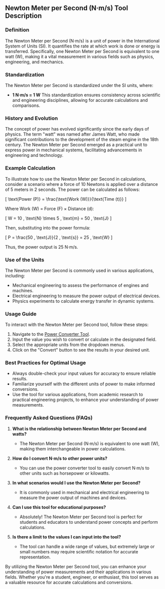 ## Newton Meter per Second (N·m/s) Tool Description

### Definition
The Newton Meter per Second (N·m/s) is a unit of power in the International System of Units (SI). It quantifies the rate at which work is done or energy is transferred. Specifically, one Newton Meter per Second is equivalent to one watt (W), making it a vital measurement in various fields such as physics, engineering, and mechanics.

### Standardization
The Newton Meter per Second is standardized under the SI units, where:
- **1 N·m/s = 1 W**
This standardization ensures consistency across scientific and engineering disciplines, allowing for accurate calculations and comparisons.

### History and Evolution
The concept of power has evolved significantly since the early days of physics. The term "watt" was named after James Watt, who made significant contributions to the development of the steam engine in the 18th century. The Newton Meter per Second emerged as a practical unit to express power in mechanical systems, facilitating advancements in engineering and technology.

### Example Calculation
To illustrate how to use the Newton Meter per Second in calculations, consider a scenario where a force of 10 Newtons is applied over a distance of 5 meters in 2 seconds. The power can be calculated as follows:

\[ \text{Power (P)} = \frac{\text{Work (W)}}{\text{Time (t)}} \]

Where Work (W) = Force (F) × Distance (d):

\[ W = 10 \, \text{N} \times 5 \, \text{m} = 50 \, \text{J} \]

Then, substituting into the power formula:

\[ P = \frac{50 \, \text{J}}{2 \, \text{s}} = 25 \, \text{W} \]

Thus, the power output is 25 N·m/s.

### Use of the Units
The Newton Meter per Second is commonly used in various applications, including:
- Mechanical engineering to assess the performance of engines and machines.
- Electrical engineering to measure the power output of electrical devices.
- Physics experiments to calculate energy transfer in dynamic systems.

### Usage Guide
To interact with the Newton Meter per Second tool, follow these steps:
1. Navigate to the [Power Converter Tool](https://www.inayam.co/unit-converter/power).
2. Input the value you wish to convert or calculate in the designated field.
3. Select the appropriate units from the dropdown menus.
4. Click on the "Convert" button to see the results in your desired unit.

### Best Practices for Optimal Usage
- Always double-check your input values for accuracy to ensure reliable results.
- Familiarize yourself with the different units of power to make informed conversions.
- Use the tool for various applications, from academic research to practical engineering projects, to enhance your understanding of power measurements.

### Frequently Asked Questions (FAQs)

1. **What is the relationship between Newton Meter per Second and watts?**
   - The Newton Meter per Second (N·m/s) is equivalent to one watt (W), making them interchangeable in power calculations.

2. **How do I convert N·m/s to other power units?**
   - You can use the power converter tool to easily convert N·m/s to other units such as horsepower or kilowatts.

3. **In what scenarios would I use the Newton Meter per Second?**
   - It is commonly used in mechanical and electrical engineering to measure the power output of machines and devices.

4. **Can I use this tool for educational purposes?**
   - Absolutely! The Newton Meter per Second tool is perfect for students and educators to understand power concepts and perform calculations.

5. **Is there a limit to the values I can input into the tool?**
   - The tool can handle a wide range of values, but extremely large or small numbers may require scientific notation for accurate representation.

By utilizing the Newton Meter per Second tool, you can enhance your understanding of power measurements and their applications in various fields. Whether you're a student, engineer, or enthusiast, this tool serves as a valuable resource for accurate calculations and conversions.